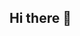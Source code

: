 ## Hi there 👋

<!--
**wijj9/wijj9** is a ✨ _special_ ✨ repository because its `README.md` (this file) appears on your GitHub profile.

Here are some ideas to get you started:

- 🔭 I’m currently working on expanding my projects with new features
- 🌱 I’m currently learning new pentesting techniques
- 📫 How to reach me: wajihtarkhani.site
- ⚡ Fun fact:               👆
-->

